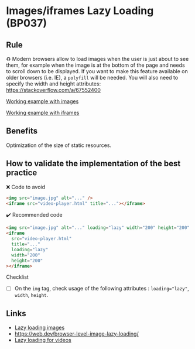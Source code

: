 # Images/iframes Lazy Loading (BP037)

## Rule

:recycle: Modern browsers allow to load images when the user is just about to see them, for example when the image is at the bottom of the page and needs to scroll down to be displayed.
If you want to make this feature available on older browsers (i.e. IE), a `polyfill` will be needed.
You will also need to specify the width and height attributes:
https://stackoverflow.com/a/67552400

[Working example with images](https://mathiasbynens.be/demo/img-loading-lazy)

[Working example with iframes](https://lazy-load.netlify.app/iframes)

## Benefits

Optimization of the size of static resources.

## How to validate the implementation of the best practice

:x: Code to avoid

```html
<img src="image.jpg" alt="..." />
<iframe src="video-player.html" title="..."></iframe>
```

:heavy_check_mark: Recommended code

```html
<img src="image.jpg" alt="..." loading="lazy" width="200" height="200" />
<iframe
  src="video-player.html"
  title="..."
  loading="lazy"
  width="200"
  height="200"
></iframe>
```

Checklist

- [ ] On the `img` tag, check usage of the following attributes : `loading="lazy"`, `width`, `height`.

## Links

- [Lazy loading images](https://developer.mozilla.org/en-US/docs/Web/Performance/Lazy_loading#images_and_iframes)
- https://web.dev/browser-level-image-lazy-loading/
- [Lazy loading for videos](https://web.dev/lazy-loading-video/)
